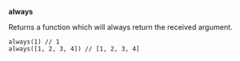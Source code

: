 **always**

Returns a function which will always return the received argument.

    always(1) // 1
    always([1, 2, 3, 4]) // [1, 2, 3, 4]